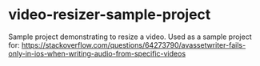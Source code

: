 # video-resizer-sample-project

Sample project demonstrating to resize a video. Used as a sample project for: https://stackoverflow.com/questions/64273790/avassetwriter-fails-only-in-ios-when-writing-audio-from-specific-videos
